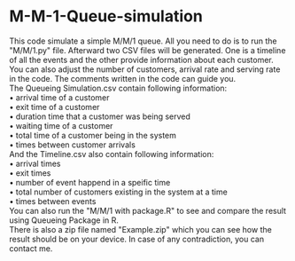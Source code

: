 # M-M-1-Queue-simulation
This code simulate a simple M/M/1 queue. All you need to do is to run the "M/M/1.py" file. Afterward two CSV files will be generated. One is a timeline of all the events and the other provide information about each customer. You can also adjust the number of customers, arrival rate and serving rate in the code. The comments written in the code can guide you.  
The Queueing Simulation.csv contain following information:  
• arrival time of a customer  
• exit time of a customer  
• duration time that a customer was being served  
• waiting time of a customer  
• total time of a customer being in the system  
• times between customer arrivals  
And the Timeline.csv also contain following information:  
• arrival times  
• exit times  
• number of event happend in a speific time  
• total number of customers existing in the system at a time  
• times between events  
You can also run the "M/M/1 with package.R" to see and compare the result using Queueing Package in R.  
There is also a zip file named "Example.zip" which you can see how the result should be on your device. In case of any contradiction, you can contact me.
